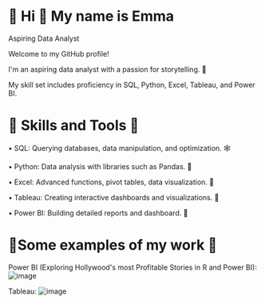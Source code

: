 # 👋 Hi :partying_face: My name is Emma
Aspiring Data Analyst

Welcome to my GitHub profile! 

I'm an aspiring data analyst with a passion for storytelling. 📖

My skill set includes proficiency in SQL, Python, Excel, Tableau, and Power BI. 


# 🚀 Skills and Tools  🚀

• SQL: Querying databases, data manipulation, and optimization. 🕸️

• Python: Data analysis with libraries such as Pandas. 🐍

• Excel: Advanced functions, pivot tables, data visualization. 🤖

• Tableau: Creating interactive dashboards and visualizations. 🌻

• Power BI: Building detailed reports and dashboard. 🦐

# 🔆Some examples of my work 🔆

Power BI (Exploring Hollywood's most Profitable Stories in R and Power BI):
![image](https://github.com/EmmaKaas/EmmaKaas/assets/168829759/e1261748-1ad6-45ad-a782-e235c0750187)

Tableau:
![image](https://github.com/EmmaKaas/EmmaKaas/assets/168829759/194a12ca-1fe6-4d2e-a067-d5dfecad76c9)

